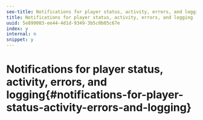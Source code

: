 ```yaml
---
seo-title: Notifications for player status, activity, errors, and logging
title: Notifications for player status, activity, errors, and logging
uuid: 5e899003-ee44-4d1d-9349-3b5c0b05c67e
index: y
internal: n
snippet: y
---
```


# Notifications for player status, activity, errors, and logging{#notifications-for-player-status-activity-errors-and-logging}

